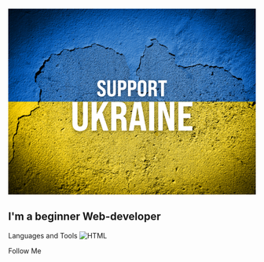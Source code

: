 [![Header](https://github.com/Maksym-Maleiev/Maksym-Maleiev/blob/main/assets/support-ukraine.png)](https://itukraine.org.ua/)

## I'm a beginner Web-developer

Languages and Tools
![HTML](https://img.shields.io/badge/-HTML-#075cb2?style=for-the-badge&logo=html)

Follow Me
